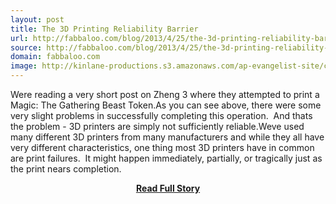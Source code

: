 ```yaml
---
layout: post
title: The 3D Printing Reliability Barrier
url: http://fabbaloo.com/blog/2013/4/25/the-3d-printing-reliability-barrier.html
source: http://fabbaloo.com/blog/2013/4/25/the-3d-printing-reliability-barrier.html
domain: fabbaloo.com
image: http://kinlane-productions.s3.amazonaws.com/ap-evangelist-site/curated/screenshots/7948_fabbaloo_com.png
---
```


<p>Were reading a very short post on Zheng 3 where they attempted to print a Magic: The Gathering Beast Token.As you can see above, there were some very slight problems in successfully completing this operation.  And thats the problem - 3D printers are simply not sufficiently reliable.Weve used many different 3D printers from many manufacturers and while they all have very different characteristics, one thing most 3D printers have in common are print failures.  It might happen immediately, partially, or tragically just as the print nears completion.</p>
<center><p><a href="http://fabbaloo.com/blog/2013/4/25/the-3d-printing-reliability-barrier.html" style='padding:25px; font-sze:18px; font-weight: bold;'>Read Full Story</a></p></center>

